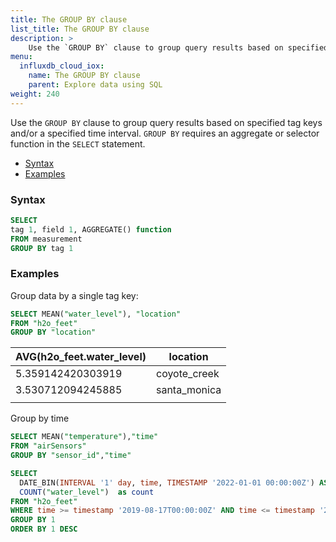 ```yaml
---
title: The GROUP BY clause
list_title: The GROUP BY clause
description: > 
    Use the `GROUP BY` clause to group query results based on specified tag keys and/or a specified time interval.
menu:
  influxdb_cloud_iox:
    name: The GROUP BY clause
    parent: Explore data using SQL
weight: 240
---
```


Use the `GROUP BY` clause to group query results based on specified tag keys and/or a specified time interval. `GROUP BY` requires an aggregate or selector function in the `SELECT` statement.

- [Syntax](#syntax)
- [Examples](#examples)

### Syntax

```sql
SELECT
tag 1, field 1, AGGREGATE() function
FROM measurement
GROUP BY tag 1
```

### Examples

Group data by a single tag key:

```sql
SELECT MEAN("water_level"), "location"
FROM "h2o_feet" 
GROUP BY "location"
```
| AVG(h2o_feet.water_level) | location     |
| :------------------------ | ------------ |
| 5.359142420303919         | coyote_creek |
| 3.530712094245885         | santa_monica |
      |

Group by time

```sql
SELECT MEAN("temperature"),"time"
FROM "airSensors" 
GROUP BY "sensor_id","time"
```


```sql
SELECT
  DATE_BIN(INTERVAL '1' day, time, TIMESTAMP '2022-01-01 00:00:00Z') AS time,
  COUNT("water_level")  as count
FROM "h2o_feet"
WHERE time >= timestamp '2019-08-17T00:00:00Z' AND time <= timestamp '2019-09-10T00:00:00Z'
GROUP BY 1
ORDER BY 1 DESC
```
